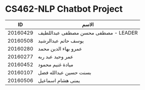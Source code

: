 # CS462-NLP Chatbot Project


| ID  | الاسم |
| ------------- | ------------- |
| 20160429  | مصطفى محسن مصطفى عبداللطيف  - LEADER  |
| 20160508  | يوسف حاتم عبدالرشيد  |
| 20160280  | عمرو بهاء الدين محمد  |
| 20160277  | عمر وحيد عبد ربه  |
| 20160452  | ميادة غنيم محمود  |
| 20160107  | بسنت حسين عبدالله فضل |
| 20160506  | يمنى هشام اسماعيل |
